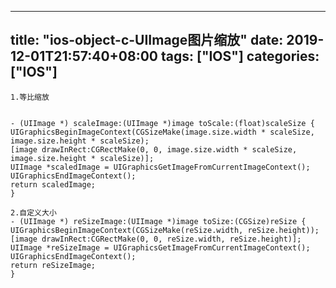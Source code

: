﻿
---
title: "ios-object-c-UIImage图片缩放"
date: 2019-12-01T21:57:40+08:00
tags: ["IOS"]
categories: ["IOS"]
---

<!--more-->


```
1.等比缩放


- (UIImage *) scaleImage:(UIImage *)image toScale:(float)scaleSize {
UIGraphicsBeginImageContext(CGSizeMake(image.size.width * scaleSize, image.size.height * scaleSize);
[image drawInRect:CGRectMake(0, 0, image.size.width * scaleSize, image.size.height * scaleSize)];
UIImage *scaledImage = UIGraphicsGetImageFromCurrentImageContext();
UIGraphicsEndImageContext();
return scaledImage;
}

2.自定义大小
- (UIImage *) reSizeImage:(UIImage *)image toSize:(CGSize)reSize {
UIGraphicsBeginImageContext(CGSizeMake(reSize.width, reSize.height));
[image drawInRect:CGRectMake(0, 0, reSize.width, reSize.height)];
UIImage *reSizeImage = UIGraphicsGetImageFromCurrentImageContext();
UIGraphicsEndImageContext();
return reSizeImage;
}
```
